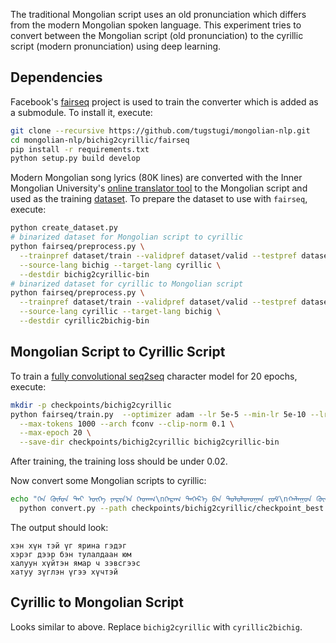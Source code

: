 The traditional Mongolian script uses an old pronunciation which differs
from the modern Mongolian spoken language. This experiment tries to convert
between the Mongolian script (old pronunciation) to the cyrillic script (modern pronunciation)
using deep learning.


## Dependencies
Facebook's [fairseq](https://github.com/pytorch/fairseq) project is used to train the converter
which is added as a submodule. To install it, execute:
```bash
git clone --recursive https://github.com/tugstugi/mongolian-nlp.git
cd mongolian-nlp/bichig2cyrillic/fairseq
pip install -r requirements.txt
python setup.py build develop
```

Modern Mongolian song lyrics (80K lines) are converted with
the Inner Mongolian University's [online translator tool](http://trans.mglip.com/EnglishC2T.aspx)
to the Mongolian script and used as the training [dataset](lyrics.txt.gz).
To prepare the dataset to use with `fairseq`, execute:
```bash
python create_dataset.py
# binarized dataset for Mongolian script to cyrillic
python fairseq/preprocess.py \
  --trainpref dataset/train --validpref dataset/valid --testpref dataset/test \
  --source-lang bichig --target-lang cyrillic \
  --destdir bichig2cyrillic-bin
# binarized dataset for cyrillic to Mongolian script
python fairseq/preprocess.py \
  --trainpref dataset/train --validpref dataset/valid --testpref dataset/test \
  --source-lang cyrillic --target-lang bichig \
  --destdir cyrillic2bichig-bin
```


## Mongolian Script to Cyrillic Script

To train a [fully convolutional seq2seq](https://arxiv.org/abs/1705.03122) character model for 20 epochs, execute:
```bash
mkdir -p checkpoints/bichig2cyrillic
python fairseq/train.py  --optimizer adam --lr 5e-5 --min-lr 5e-10 --lr-shrink 0.5 \
  --max-tokens 1000 --arch fconv --clip-norm 0.1 \
  --max-epoch 20 \
  --save-dir checkpoints/bichig2cyrillic bichig2cyrillic-bin
```
After training, the training loss should be under 0.02.

Now convert some Mongolian scripts to cyrillic:
```bash
echo "ᠬᠡᠨ ᠬᠦᠮᠦᠨ ᠲᠡᠢ ᠦᠭᠡ ᠶᠠᠷᠢᠨ᠎ᠠ ᠭᠡᠳᠡᠭ\nᠬᠡᠷᠡᠭ ᠳᠡᠭᠡᠷ᠎ᠡ ᠪᠡᠨ ᠲᠤᠯᠤᠯᠳᠤᠭᠠᠨ ᠶᠤᠮ\nᠬᠠᠯᠠᠭᠤᠨ ᠬᠦᠢᠲᠡᠨ ᠶᠠᠮᠠᠷ ᠴᠤ ᠵᠡᠪᠰᠡᠭ ᠡᠴᠡ\nᠬᠠᠲᠠᠭᠤ ᠵᠦᠭᠡᠯᠡᠨ ᠦᠭᠡ ᠬᠦᠴᠦᠲᠡᠢ" | \
  python convert.py --path checkpoints/bichig2cyrillic/checkpoint_best.pt bichig2cyrillic-bin 
```
The output should look:
```
хэн хүн тэй үг ярина гэдэг
хэрэг дээр бэн тулалдаан юм
халуун хүйтэн ямар ч зэвсгээс
хатуу зүглэн үгээ хүчтэй
```

## Cyrillic to Mongolian Script

Looks similar to above. Replace `bichig2cyrillic` with `cyrillic2bichig`.
